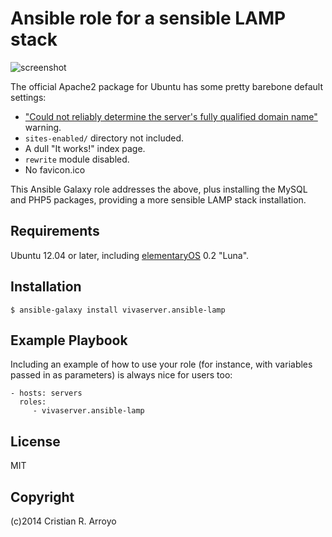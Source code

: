 # Ansible role for a sensible LAMP stack

![screenshot](https://raw.github.com/vivaserver/ansible-lamp/master/screenshot.png)

The official Apache2 package for Ubuntu has some pretty barebone default settings:

- ["Could not reliably determine the server's fully qualified domain name"][bug] warning.
- `sites-enabled/` directory not included.
- A dull "It works!" index page.
- `rewrite` module disabled.
- No favicon.ico

This Ansible Galaxy role addresses the above, plus installing the MySQL and PHP5 packages, providing a more sensible LAMP stack installation.

## Requirements

Ubuntu 12.04 or later, including [elementaryOS][eos] 0.2 "Luna".

## Installation

    $ ansible-galaxy install vivaserver.ansible-lamp 

## Example Playbook

Including an example of how to use your role (for instance, with variables passed in as parameters) is always nice for users too:

    - hosts: servers
      roles:
         - vivaserver.ansible-lamp

## License

MIT

## Copyright

(c)2014 Cristian R. Arroyo

[bug]: http://askubuntu.com/questions/256013/could-not-reliably-determine-the-servers-fully-qualified-domain-name
[eos]: http://elementaryos.org
